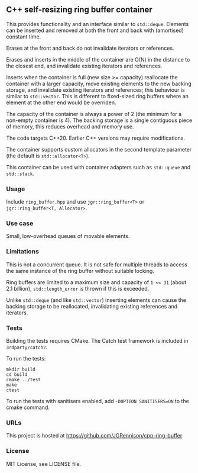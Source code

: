 ## C++ self-resizing ring buffer container

This provides functionality and an interface similar to `std::deque`.
Elements can be inserted and removed at both the front and back with (amortised) constant time.

Erases at the front and back do not invalidate iterators or references.

Erases and inserts in the middle of the container are O(N) in the distance to the closest end, and invalidate existing iterators and references.

Inserts when the container is full (new size >= capacity) reallocate the container with a larger capacity, move existing elements to the new backing storage,
and invalidate existing iterators and references; this behaviour is similar to `std::vector`.
This is different to fixed-sized ring buffers where an element at the other end would be overriden.

The capacity of the container is always a power of 2 (the minimum for a non-empty container is 4).
The backing storage is a single contiguous piece of memory, this reduces overhead and memory use.

The code targets C++20. Earlier C++ versions may require modifications.

The container supports custom allocators in the second template parameter (the default is `std::allocator<T>`).

This container can be used with container adapters such as `std::queue` and `std::stack`.

### Usage

Include `ring_buffer.hpp` and use `jgr::ring_buffer<T>` or `jgr::ring_buffer<T, Allocator>`.

### Use case

Small, low-overhead queues of movable elements.

### Limitations

This is not a concurrent queue. It is not safe for multiple threads to access the same instance of the ring buffer without suitable locking.

Ring buffers are limited to a maximum size and capacity of `1 << 31` (about 2.1 billion), `std::length_error` is thrown if this is exceeded.

Unlike `std::deque` (and like `std::vector`) inserting elements can cause the backing storage to be reallocated, invalidating existing references and iterators.

### Tests

Building the tests requires CMake. The Catch test framework is included in `3rdparty/catch2`.

To run the tests:
```
mkdir build
cd build
cmake ../test
make
ctest
```

To run the tests with sanitisers enabled, add `-DOPTION_SANITISERS=ON` to the cmake command.

### URLs

This project is hosted at https://github.com/JGRennison/cpp-ring-buffer

### License

MIT License, see LICENSE file.
